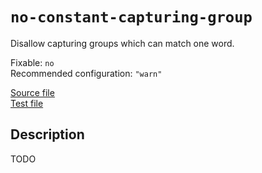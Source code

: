 # `no-constant-capturing-group`

Disallow capturing groups which can match one word.

Fixable: `no` <br> Recommended configuration: `"warn"`

[Source file](https://github.com/RunDevelopment/eslint-plugin-clean-regex/blob/master/lib/rules/no-constant-capturing-group.js) <br> [Test file](https://github.com/RunDevelopment/eslint-plugin-clean-regex/blob/master/test/lib/rules/no-constant-capturing-group.js)


## Description

TODO